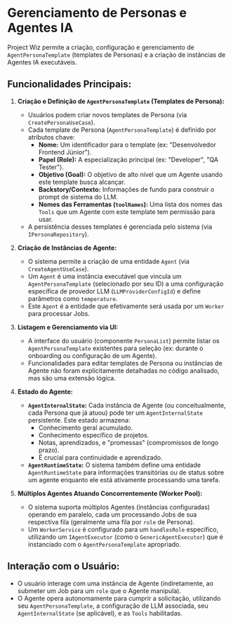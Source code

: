 # Gerenciamento de Personas e Agentes IA

Project Wiz permite a criação, configuração e gerenciamento de `AgentPersonaTemplate` (templates de Personas) e a criação de instâncias de Agentes IA executáveis.

## Funcionalidades Principais:

1.  **Criação e Definição de `AgentPersonaTemplate` (Templates de Persona):**
    *   Usuários podem criar novos templates de Persona (via `CreatePersonaUseCase`).
    *   Cada template de Persona (`AgentPersonaTemplate`) é definido por atributos chave:
        *   **Nome:** Um identificador para o template (ex: "Desenvolvedor Frontend Júnior").
        *   **Papel (Role):** A especialização principal (ex: "Developer", "QA Tester").
        *   **Objetivo (Goal):** O objetivo de alto nível que um Agente usando este template busca alcançar.
        *   **Backstory/Contexto:** Informações de fundo para construir o prompt de sistema do LLM.
        *   **Nomes das Ferramentas (`toolNames`):** Uma lista dos nomes das `Tools` que um Agente com este template tem permissão para usar.
    *   A persistência desses templates é gerenciada pelo sistema (via `IPersonaRepository`).

2.  **Criação de Instâncias de Agente:**
    *   O sistema permite a criação de uma entidade `Agent` (via `CreateAgentUseCase`).
    *   Um `Agent` é uma instância executável que vincula um `AgentPersonaTemplate` (selecionado por seu ID) a uma configuração específica de provedor LLM (`LLMProviderConfigId`) e define parâmetros como `temperature`.
    *   Este `Agent` é a entidade que efetivamente será usada por um `Worker` para processar Jobs.

3.  **Listagem e Gerenciamento via UI:**
    *   A interface do usuário (componente `PersonaList`) permite listar os `AgentPersonaTemplate` existentes para seleção (ex: durante o onboarding ou configuração de um Agente).
    *   Funcionalidades para editar templates de Persona ou instâncias de Agente não foram explicitamente detalhadas no código analisado, mas são uma extensão lógica.

4.  **Estado do Agente:**
    *   **`AgentInternalState`:** Cada instância de Agente (ou conceitualmente, cada Persona que já atuou) pode ter um `AgentInternalState` persistente. Este estado armazena:
        *   Conhecimento geral acumulado.
        *   Conhecimento específico de projetos.
        *   Notas, aprendizados, e "promessas" (compromissos de longo prazo).
        *   É crucial para continuidade e aprendizado.
    *   **`AgentRuntimeState`:** O sistema também define uma entidade `AgentRuntimeState` para informações transitórias ou de status sobre um agente enquanto ele está ativamente processando uma tarefa.

5.  **Múltiplos Agentes Atuando Concorrentemente (Worker Pool):**
    *   O sistema suporta múltiplos Agentes (instâncias configuradas) operando em paralelo, cada um processando Jobs de sua respectiva fila (geralmente uma fila por `role` de Persona).
    *   Um `WorkerService` é configurado para um `handlesRole` específico, utilizando um `IAgentExecutor` (como o `GenericAgentExecutor`) que é instanciado com o `AgentPersonaTemplate` apropriado.

## Interação com o Usuário:
*   O usuário interage com uma instância de Agente (indiretamente, ao submeter um Job para um `role` que o Agente manipula).
*   O Agente opera autonomamente para cumprir a solicitação, utilizando seu `AgentPersonaTemplate`, a configuração de LLM associada, seu `AgentInternalState` (se aplicável), e as `Tools` habilitadas.
